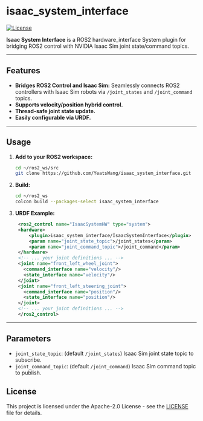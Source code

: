# isaac_system_interface

[![License](https://img.shields.io/badge/License-Apache_2.0-blue.svg)](https://opensource.org/licenses/Apache-2.0)


**Isaac System Interface** is a ROS2 hardware_interface System plugin for bridging ROS2 control with NVIDIA Isaac Sim joint state/command topics.

---

## Features

- **Bridges ROS2 Control and Isaac Sim:** Seamlessly connects ROS2 controllers with Isaac Sim robots via `/joint_states` and `/joint_command` topics.
- **Supports velocity/position hybrid control.**
- **Thread-safe joint state update.**
- **Easily configurable via URDF.**

---

## Usage

1. **Add to your ROS2 workspace:**
   ```bash
   cd ~/ros2_ws/src
   git clone https://github.com/YeatsWang/isaac_system_interface.git
   ```
2. **Build:**
   ```bash
   cd ~/ros2_ws
   colcon build --packages-select isaac_system_interface
   ```
3. **URDF Example:**
   ```xml
    <ros2_control name="IsaacSystemHW" type="system">
    <hardware>
        <plugin>isaac_system_interface/IsaacSystemInterface</plugin>
        <param name="joint_state_topic">/joint_states</param>
        <param name="joint_command_topic">/joint_command</param>
    </hardware>
    <!-- ... your joint definitions ... -->
    <joint name="front_left_wheel_joint">
      <command_interface name="velocity"/>
      <state_interface name="velocity"/>
    </joint>
    <joint name="front_left_steering_joint">
      <command_interface name="position"/>
      <state_interface name="position"/>
    </joint>
    <!-- ... your joint definitions ... -->
    </ros2_control>
   ```

---

## Parameters
- `joint_state_topic`: (default `/joint_states`) Isaac Sim joint state topic to subscribe.
- `joint_command_topic`: (default `/joint_command`) Isaac Sim command topic to publish.

## License
This project is licensed under the Apache-2.0 License - see the [LICENSE](LICENSE) file for details.